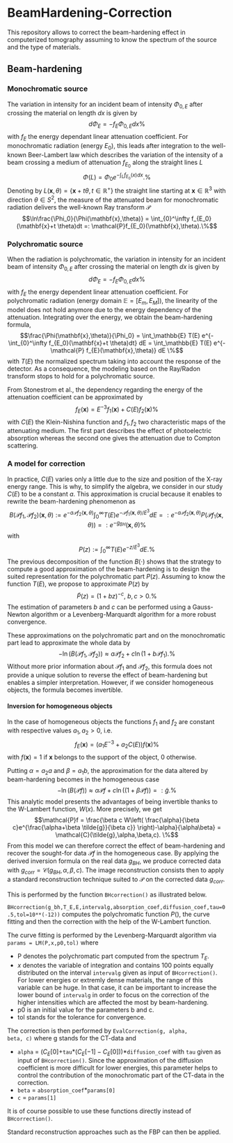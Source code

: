 # BeamHardening-Correction
This repository allows to correct the beam-hardening effect in computerized tomography assuming to know the spectrum of the source and the type of materials.


## Beam-hardening

### Monochromatic source 

The variation in intensity for an incident beam of intensity $\Phi_{0,E}$ after crossing the material on length $dx$ is given by 
$$d\Phi_E = - f_{E} \Phi_{0,E} dx \% $$
with $f_{E}$ the energy dependant linear attenuation coefficient. For monochromatic radiation (energy $E_0$), this leads after integration to the well-known Beer-Lambert law which describes the variation of the intensity of a beam crossing a medium of attenuation $f_{E_0}$ along the straight lines $L$
$$\Phi(L) = \Phi_0 e^{-\int_L f_{E_0}(x)dx}. \%$$ 
Denoting by $L(\mathbf{x},\theta) = \{\mathbf{x}+t \theta, t\in\mathbb{R}^+\}$ the straight line starting at $\mathbf{x}\in \mathbb{R}^3$ with direction $\theta \in S^2$, the measure of the attenuated beam for monochromatic radiation delivers the well-known Ray transform $\mathcal{P}$
$$\ln\frac{\Phi_0}{\Phi(\mathbf{x},\theta)} = \int_{0}^\infty f_{E_0}(\mathbf{x}+t \theta)dt =: \mathcal{P}f_{E_0}(\mathbf{x},\theta).\%$$

### Polychromatic source

When the radiation is polychromatic, the variation in intensity for an incident beam of intensity $\Phi_{0,E}$ after crossing the material on length $dx$ is given by 
$$d\Phi_E = - f_{E} \Phi_{0,E} dx \%$$
with $f_{E}$ the energy dependent linear attenuation coefficient. For polychromatic radiation (energy domain $\mathbb{E}=[E_m,E_M]$), the linearity of the model does not hold anymore due to the energy dependency of the attenuation. Integrating over the energy, we obtain the beam-hardening formula,
$$\frac{\Phi(\mathbf{x},\theta)}{\Phi_0} = \int_\mathbb{E} T(E) e^{-\int_{0}^\infty f_{E_0}(\mathbf{x}+t \theta)dt} dE = \int_\mathbb{E} T(E) e^{-\mathcal{P} f_{E}(\mathbf{x},\theta)} dE \%$$
with $T(E)$ the normalized spectrum taking into account the response of the detector. As a consequence, the modeling based on the Ray/Radon transform stops to hold for a polychromatic source. 


From Stonestrom et al., the dependency regarding the energy of the attenuation coefficient can be approximated by
$$ f_E(\mathbf{x}) = E^{-3} f_1(\mathbf{x}) + C(E) f_2(\mathbf{x}) \% $$
with $C(E)$ the Klein-Nishina function and $f_1,f_2$ two characteristic maps  of the attenuating medium. The first part describes the effect of photoelectric absorption whereas the second one gives the attenuation due to Compton scattering.


### A model for correction 


In practice, $C(E)$ varies only a little due to the size and position of the X-ray energy range. This is why, to simplify the algebra, we consider in our study $C(E)$ to be a constant $a$. This approximation is crucial because it enables to rewrite the beam-hardening phenomenon as
$$B(\mathcal{P}f_1,\mathcal{P}f_2)(\mathbf{x},\theta) := e^{-a \mathcal{P}f_2(\mathbf{x},\theta)}\int_0^\infty T(E) e^{- \mathcal{P}f_1(\mathbf{x},\theta)/E^{3}} dE =:  e^{-a \mathcal{P}f_2(\mathbf{x},\theta)} P(\mathcal{P}f_1(\mathbf{x},\theta)) =: e^{-g_{BH}}(\mathbf{x},\theta) \%$$
with
$$P(z) := \int_0^\infty T(E) e^{-z/E^3} dE. \%$$
The previous decomposition of the function $B(\cdot)$ shows that the strategy to compute a good approximation of the beam-hardening is to design the suited representation for the polychromatic part $P(z)$. Assuming to know the function $T(E)$, we propose to approximate $P(z)$ by 
$$\tilde{P}(z) = \left(1+bz\right)^{-c}, \ b,c >0. \%$$ 
The estimation of parameters $b$ and $c$ can be performed using a Gauss-Newton algorithm or a Levenberg-Marquardt algorithm for a more robust convergence. 

These approximations on the polychromatic part and on the monochromatic part lead to approximate the whole data by 
$$-\ln (B(\mathcal{P}f_1,\mathcal{P}f_2)) \approx a \mathcal{P}f_2 + c \ln\left(1+b\mathcal{P}f_1 \right).\%$$
Without more prior information about $\mathcal{P}f_1$ and $\mathcal{P}f_2$, this formula does not provide a unique solution to reverse the effect of beam-hardening but enables a simpler interpretation. However, if we consider homogeneous objects, the formula becomes invertible.


#### Inversion for homogeneous objects

In the case of homogeneous objects the functions $f_1$ and $f_2$ are constant with respective values $a_1,a_2>0$, i.e.
$$f_E(\mathbf{x}) = (a_1 E^{-3} + a_2 C(E)) f(\mathbf{x})\%$$
with $f(\mathbf{x}) = 1$ if $\mathbf{x}$ belongs to the support of the object, 0 otherwise. 

Putting $\alpha=a_2 a$ and $\beta = a_1 b$, the approximation for the data altered by beam-hardening becomes in the homogeneous case
$$-\ln ({B}(\mathcal{P}f)) \approx \alpha \mathcal{P}f + c \ln\left((1+\beta \mathcal{P}f ) \right) =: \tilde{g}. \%$$
This analytic model presents the advantages of being invertible thanks to the W-Lambert function, $W(x)$. More precisely, we get  
$$\mathcal{P}f = \frac{\beta c W\left( \frac{\alpha}{\beta c}e^{\frac{\alpha+\beta \tilde{g}}{\beta c}} \right)-\alpha}{\alpha\beta} = \mathcal{C}(\tilde{g},\alpha,\beta,c). \%$$
From this model we can therefore correct the effect of beam-hardening and recover the sought-for data $\mathcal{P}f$ in the homogeneous case. By applying the derived inversion formula on the real data $g_{BH}$, we produce corrected data with $g_{corr}  =  \mathcal{C}(g_{BH},\alpha,\beta,c)$.
The image reconstruction consists then to apply a standard reconstruction technique suited to $\mathcal{P}$ on the corrected data $g_{corr}$. 

This is performed by the function <code>BHcorrection()</code> as illustrated below.


<code>BHcorrection(g_bh,T_E,E,intervalg,absorption_coef,diffusion_coef,tau=0.5,tol=10**(-12))</code> computes the polychromatic function $P()$, the curve fitting and then the correction with the help of the W-Lambert function.

The curve fitting is performed by the Levenberg-Marquardt algorithm via <code>params = LM(P,x,p0,tol)</code> where 
* P denotes the polychromatic part computed from the spectrum $T_E$. 
* $x$ denotes the variable of integration and contains 100 points equally distributed on the interval <code>intervalg</code> given as input of <code>BHcorrection()</code>. For lower energies or extremly dense materials, the range of this variable can be huge. In that case, it can be important to increase the lower bound of <code>intervalg</code> in order to focus on the correction of the higher intensities which are affected the most by beam-hardening. 
* p0 is an initial value for the parameters b and c. 
* tol stands for the tolerance for convergence.
    
The correction is then performed by <code>EvalCorrection(g, alpha, beta, c)</code> where g stands for the CT-data and 
* <code>alpha</code> = $(C_E[0]+$<code>tau</code>$*(C_E[-1]-C_E[0]))$*<code>diffusion_coef</code> with <code>tau</code> given as input of <code>BHcorrection()</code>. Since the approximation of the diffusion coefficient is more difficult for lower energies, this parameter helps to control the contribution of the monochromatic part of the CT-data in the correction. 
* <code>beta</code> = <code>absorption_coef</code>*<code>params[0]</code>
* <code>c</code> = <code>params[1]</code>

It is of course possible to use these functions directly instead of <code>BHcorrection()</code>.

Standard reconstruction approaches such as the FBP can then be applied.
